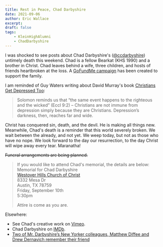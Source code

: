 ```yaml
---
title: Rest in Peace, Chad Darbyshire
date: 2021-09-06
author: Eric Wallace
excerpt:
draft: false
tags:
    - KleinHighAlumni
    - ChadDarbyshire
---
```

I was shocked to see posts about Chad Darbyshire's ([@ccdarbyshire](https://twitter.com/ccdarbyshire)) untimely death this weekend. Chad is a fellow Bearkat (KHS 1990) and a brother in Christ. Chad leaves behind a wife, three children, and hosts of friends heartbroken at the loss. A [GoFundMe campaign](https://gofund.me/3b73e7be) has been created to support the family.

I am reminded of Guy Waters writing about David Murray's book [Christians Get Depressed Too](https://www.ligonier.org/posts/christians-get-depressed-too):
> Solomon reminds us that “the same event happens to the righteous and the wicked” (Eccl 9:2) – Christians are not immune from depression simply because they are Christians. Depression’s darkness, then, reaches far and wide.

Christ has conquered sin, death, and the devil. He is making all things new. Meanwhile, Chad's death is a reminder that this world severely broken. We wait between the already, and not yet. We weep today, but not as those who have no nope. We look forward to the day our resurrection, to the day Christ will wipe away every tear. Maranatha!

~~Funeral arrangements are being planned.~~
> If you would like to attend Chad's memorial, the details are below:<br>
> Memorial for Chad Darbyshire<br>
> [Westover Hills Church of Christ](https://westover.org/)<br>
> 8332 Mesa Dr<br>
> Austin, TX 78759<br>
> Friday, September 10th<br>
> 5:30pm<br>
> 
> Attire is come as you are.

Elsewhere:
- See Chad's creative work on [Vimeo](https://vimeo.com/chaddarbyshire).
- Chad Darbyshire on [IMDb](https://www.imdb.com/name/nm2155881/).
- [Two of Mr. Darbyshire’s New Yorker colleagues, Matthew Diffee and Drew Dernavich remember their friend](https://michaelmaslin.com/chad-darbyshire-c-covert-darbyshire-is-remembered-by-matt-diffee-and-drew-dernavich/)
